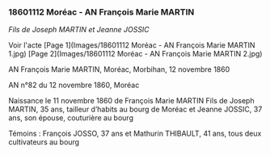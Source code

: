 ### 18601112 Moréac - AN François Marie MARTIN

*Fils de Joseph MARTIN et Jeanne JOSSIC*

Voir l'acte [Page 1](Images/18601112 Moréac - AN François Marie MARTIN 1.jpg) [Page 2](Images/18601112 Moréac - AN François Marie MARTIN 2.jpg)

AN François Marie MARTIN, Moréac, Morbihan, 12 novembre 1860

AN n°82 du 12 novembre 1860, Moréac

Naissance le 11 novembre 1860 de François Marie MARTIN
Fils de Joseph MARTIN, 35 ans, tailleur d’habits au bourg de Moréac et Jeanne JOSSIC, 37 ans, son épouse, couturière au bourg

Témoins : François JOSSO, 37 ans et Mathurin THIBAULT, 41 ans, tous deux cultivateurs au bourg
